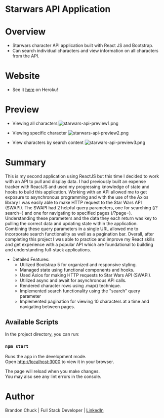 # Starwars API Application

# Overview

- Starwars character API application built with React JS and Bootstrap.
- Can search individual characters and view information on all characters from the API.

# Website

- See it [here](https://starwars-api-application.herokuapp.com/) on Heroku! 

# Preview

- Viewing all characters
![starwars-api-preview1.png](./public/starwars-api-preview1.png)

- Viewing specific character
![starwars-api-preview2.png](./public/starwars-api-preview2.png)

- View characters by search content
![starwars-api-preview3.png](./public/starwars-api-preview3.png)


# Summary

This is my second application using ReactJS but this time I decided to work with an API to pull and display data. I had previously built an expense tracker with ReactJS and used my progressing knowledge of state and hooks to build this application. Working with an API allowed me to get exposure to asynchronous programming and with the use of the Axios library I was easily able to make HTTP request to the Star Wars API (SWAPI). The SWAPI had 2 helpful query parameters, one for searching (/?search=) and one for navigating to specified pages (/?page=). Understanding these parameters and the data they each return was key to pulling the correct data and updating state within the application. Combining these query parameters in a single URL allowed me to incorporate search functionality as well as a pagination bar. Overall, after completing this project I was able to practice and improve my React skills and get experience with a popular API which are foundational to building and understanding full-stack applications. 

- Detailed Features:
    - Utilized Bootstrap 5 for organized and responsive styling.
    - Managed state using functional components and hooks.
    - Used Axios for making HTTP requests to Star Wars API (SWAPI).
    - Utilized async and await for asynchronous API calls.
    - Rendered character rows using .map() technique.
    - Implemented search functionality using the "search" query parameter
    - Implemented pagination for viewing 10 characters at a time and navigating between pages.

## Available Scripts

In the project directory, you can run:

### `npm start`

Runs the app in the development mode.\
Open [http://localhost:3000](http://localhost:3000) to view it in your browser.

The page will reload when you make changes.\
You may also see any lint errors in the console.

# Author

Brandon Chuck | Full Stack Developer | [LinkedIn](https://www.linkedin.com/in/brandonchuck/)
